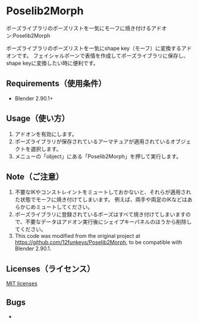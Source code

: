 # Poselib2Morph
ポーズライブラリのポーズリストを一気にモーフに焼き付けるアドオン:Poselib2Morph

ポーズライブラリのポーズリストを一気にshape key（モーフ）に変換するアドオンです。
フェイシャルボーンで表情を作成してポーズライブラリに保存し、shape keyに変換したい時に便利です。

## Requirements（使用条件）
* Blender 2.90.1+


## Usage（使い方）
1. アドオンを有効にします。  
2. ポーズライブラリが保存されているアーマチュアが適用されているオブジェクトを選択します。
3. メニューの「object」にある「Poselib2Morph」を押して実行します。

## Note（ご注意）
1. 不要なIKやコンストレイントをミュートしておかないと、それらが適用された状態でモーフに焼き付けてしまいます。
例えば、両手や両足のIKなどはあらかじめミュートしてください。
2. ポーズライブラリに登録されているポーズはすべて焼き付けてしまいますので、不要なデータはアドオン実行後にシェイプキーパネルのほうから削除してください。
3. This code was modified from the original project at https://github.com/12funkeys/Poselib2Morph, to be compatible with Blender 2.90.1.

## Licenses（ライセンス）
[MIT licenses](https://opensource.org/licenses/mit-license.php)

## Bugs
*
